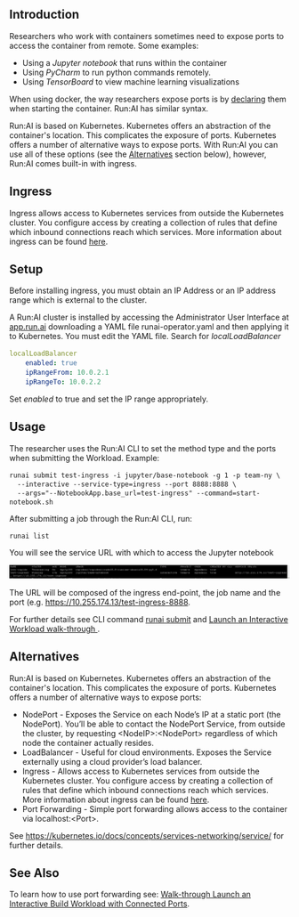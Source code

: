 ## Introduction

Researchers who work with containers sometimes need to expose ports to access the container from remote. Some examples:

*   Using a _Jupyter_ _notebook_ that runs within the container
*   Using _PyCharm_ to run python commands remotely.
*   Using _TensorBoard_ to view machine learning visualizations

When using docker, the way researchers expose ports is by <a href="https://docs.docker.com/engine/reference/commandline/run/" target="_self">declaring</a> them when starting the container. Run:AI has similar syntax.

Run:AI is based on Kubernetes. Kubernetes offers an abstraction of the container's location. This complicates the exposure of ports. Kubernetes offers a number of alternative ways to expose ports. With Run:AI you can use all of these options (see the [Alternatives](#alternatives) section below), however, Run:AI comes built-in with ingress.


## Ingress

Ingress allows access to Kubernetes services from outside the Kubernetes cluster. You configure access by creating a collection of rules that define which inbound connections reach which services. More information about ingress can be found <a href="https://kubernetes.io/docs/concepts/services-networking/ingress/" target="_self">here</a>.

## Setup

Before installing ingress, you must obtain an IP Address or an IP address range which is external to the cluster.

A Run:AI cluster is installed by accessing the Administrator User Interface at [app.run.ai](https://app.run.ai) downloading a YAML file runai-operator.yaml and then applying it to Kubernetes. You must edit the YAML file. Search for _localLoadBalancer_

``` yaml
localLoadBalancer
    enabled: true
    ipRangeFrom: 10.0.2.1
    ipRangeTo: 10.0.2.2
```

Set _enabled_ to true and set the IP range appropriately.

## Usage

The researcher uses the Run:AI CLI to set the method type and the ports when submitting the Workload. Example:

    runai submit test-ingress -i jupyter/base-notebook -g 1 -p team-ny \
      --interactive --service-type=ingress --port 8888:8888 \ 
      --args="--NotebookApp.base_url=test-ingress" --command=start-notebook.sh

After submitting a job through the Run:AI CLI, run:

    runai list

You will see the service URL with which to access the Jupyter notebook

![mceclip0.png](img/mceclip0.png)

The URL will be composed of the ingress end-point, the job name and the port (e.g. <a href="https://10.255.174.13/test-ingress-8888" target="_self">https://10.255.174.13/test-ingress-8888</a>.

For further details see CLI command [runai submit](../../Researcher/cli-reference/runai-submit.md) and [Launch an Interactive Workload walk-through ](../../Researcher/Walkthroughs/walkthrough-build-ports.md).

## Alternatives 

 Run:AI is based on Kubernetes. Kubernetes offers an abstraction of the container's location. This complicates the exposure of ports. Kubernetes offers a number of alternative  ways to expose ports: 

*    NodePort - Exposes the Service on each Node’s IP at a static port (the NodePort). You’ll be able to contact the NodePort Service, from outside the cluster, by requesting &lt;NodeIP&gt;:&lt;NodePort&gt; regardless of which node the container actually resides.  
*   LoadBalancer - Useful for cloud environments. Exposes the Service externally using a cloud provider’s load balancer.
*   Ingress - Allows access to Kubernetes services from outside the Kubernetes cluster. You configure access by creating a collection of rules that define which inbound connections reach which services. More information about ingress can be found <a href="https://kubernetes.io/docs/concepts/services-networking/ingress/" target="_self">here</a>. 
*   Port Forwarding - Simple port forwarding allows access to the container via localhost:&lt;Port&gt;.

 See <https://kubernetes.io/docs/concepts/services-networking/service/> for further details.

 

## See Also

To learn how to use port forwarding see:  [Walk-through Launch an Interactive Build Workload with Connected Ports](../../Researcher/Walkthroughs/walkthrough-build-ports.md).